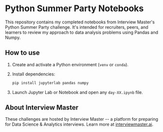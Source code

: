 # Python Summer Party Notebooks

This repository contains my completed notebooks from Interview Master's Python Summer Party challenge. It's intended for recruiters, peers, and learners to review my approach to data analysis problems using Pandas and Numpy.

## How to use

1. Create and activate a Python environment (`venv` or `conda`).
2. Install dependencies:
   
   ```bash
   pip install jupyterlab pandas numpy
   ```
4. Launch Jupyter Lab or Notebook and open any `day-XX.ipynb` file.

## About Interview Master

These challenges are hosted by Interview Master -- a platform for preparing for Data Science & Analytics interviews. Learn more at [interviewmaster.ai](https://www.interviewmaster.ai).
